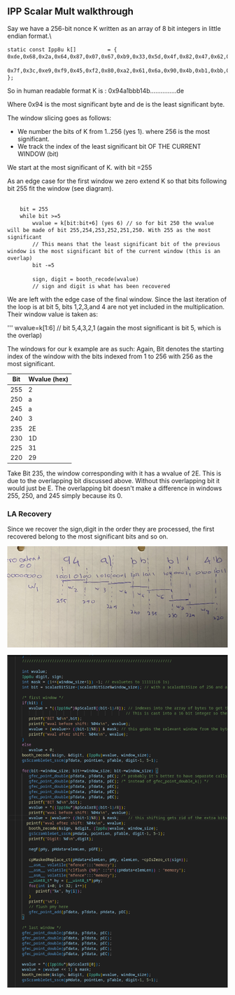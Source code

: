 ## IPP Scalar Mult walkthrough

Say we have a 256-bit nonce K written as an array of 8 bit integers in little endian format.\
```
static const Ipp8u k[]          = { 0xde,0x68,0x2a,0x64,0x87,0x07,0x67,0xb9,0x33,0x5d,0x4f,0x82,0x47,0x62,0x4a,0x3b,
                                    0x7f,0x3c,0xe9,0xf9,0x45,0xf2,0x80,0xa2,0x61,0x6a,0x90,0x4b,0xb1,0xbb,0xa1,0x94 };
```
So in human readable format K is :
0x94a1bbb14b...............de

Where 0x94 is the most significant byte and de is the least significant byte.

The window slicing goes as follows:

- We number the bits of K from 1..256 (yes 1). where 256 is the most significant.
- We track the index of the least significant bit OF THE CURRENT WINDOW (bit)

We start at the most significant of K. with bit =255

As an edge case for the first window we zero extend K so that bits following bit 255 fit the window (see diagram).

```

    bit = 255
    while bit >=5
        wvalue = k[bit:bit+6] (yes 6) // so for bit 250 the wvalue will be made of bit 255,254,253,252,251,250. With 255 as the most significant
        // This means that the least significant bit of the previous window is the most significant bit of the current window (this is an overlap)
        bit -=5

        sign, digit = booth_recode(wvalue)
        // sign and digit is what has been recovered 

```
We are left with the edge case of the final window. Since the last iteration of the loop is at bit 5, bits 1,2,3,and 4 are not yet included in the multiplication. Their window value is taken as:

'''
    wvalue=k[1:6] // bit 5,4,3,2,1 (again the most significant is bit 5, which is the overlap)

The windows for our k example are as such:
Again, Bit denotes the starting index of the window with the bits indexed from 1 to 256 with 256 as the most significant.

| Bit      | Wvalue (hex) |
|----------|----------|
| 255   | 2  |
| 250   | a  |
| 245   | a  |
| 240   | 3  |
| 235   | 2E  |
| 230   | 1D  |
| 225   | 31  |
| 220   | 29  |


Take Bit 235, the window corresponding with it has a wvalue of 2E. This is due to the overlapping bit discussed above. Without this overlapping bit it would just be E. The overlapping bit doesn't make a difference in windows 255, 250, and 245 simply because its 0.

### LA Recovery
Since we recover the sign,digit in the order they are processed, the first recovered belong to the most significant bits and so on.

![alt text](https://github.com/samyamer/sgx-key-extract/blob/main/IMG_2550.jpg)

![alt text](https://github.com/samyamer/sgx-key-extract/blob/main/Screenshot%20From%202025-01-29%2018-29-28.png)
